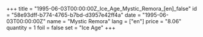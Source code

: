+++
title = "1995-06-03T00:00:00Z_Ice_Age_Mystic_Remora_[en]_false"
id = "58e93dff-b774-4765-b7bd-d3957e42ff4a"
date = "1995-06-03T00:00:00Z"
name = "Mystic Remora"
lang = ["en"]
price = "8.06"
quantity = 1
foil = false
set = "Ice Age"
+++
